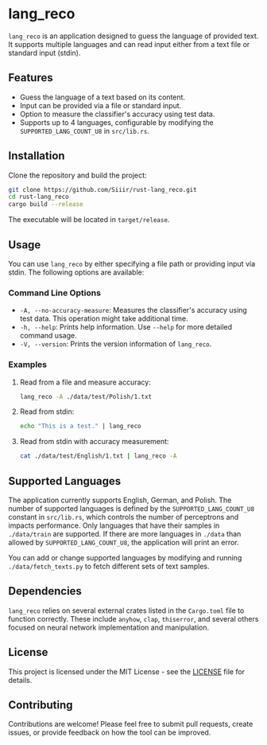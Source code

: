 # lang_reco

`lang_reco` is an application designed to guess the language of provided text. It supports multiple languages and can read input either from a text file or standard input (stdin).

## Features

- Guess the language of a text based on its content.
- Input can be provided via a file or standard input.
- Option to measure the classifier's accuracy using test data.
- Supports up to 4 languages, configurable by modifying the `SUPPORTED_LANG_COUNT_U8` in `src/lib.rs`.

## Installation

Clone the repository and build the project:

```bash
git clone https://github.com/Siiir/rust-lang_reco.git
cd rust-lang_reco
cargo build --release
```

The executable will be located in `target/release`.

## Usage

You can use `lang_reco` by either specifying a file path or providing input via stdin. The following options are available:

### Command Line Options

- `-A, --no-accuracy-measure`: Measures the classifier's accuracy using test data. This operation might take additional time.
- `-h, --help`: Prints help information. Use `--help` for more detailed command usage.
- `-V, --version`: Prints the version information of `lang_reco`.

### Examples

1. Read from a file and measure accuracy:
   ```bash
   lang_reco -A ./data/test/Polish/1.txt
   ```

2. Read from stdin:
   ```bash
   echo "This is a test." | lang_reco
   ```

3. Read from stdin with accuracy measurement:
   ```bash
   cat ./data/test/English/1.txt | lang_reco -A
   ```

## Supported Languages

The application currently supports English, German, and Polish. The number of supported languages is defined by the `SUPPORTED_LANG_COUNT_U8` constant in `src/lib.rs`, which controls the number of perceptrons and impacts performance. Only languages that have their samples in `./data/train` are supported. If there are more languages in `./data` than allowed by `SUPPORTED_LANG_COUNT_U8`, the application will print an error.

You can add or change supported languages by modifying and running `./data/fetch_texts.py` to fetch different sets of text samples.

## Dependencies

`lang_reco` relies on several external crates listed in the `Cargo.toml` file to function correctly. These include `anyhow`, `clap`, `thiserror`, and several others focused on neural network implementation and manipulation.

## License

This project is licensed under the MIT License - see the [LICENSE](LICENSE) file for details.

## Contributing

Contributions are welcome! Please feel free to submit pull requests, create issues, or provide feedback on how the tool can be improved.
